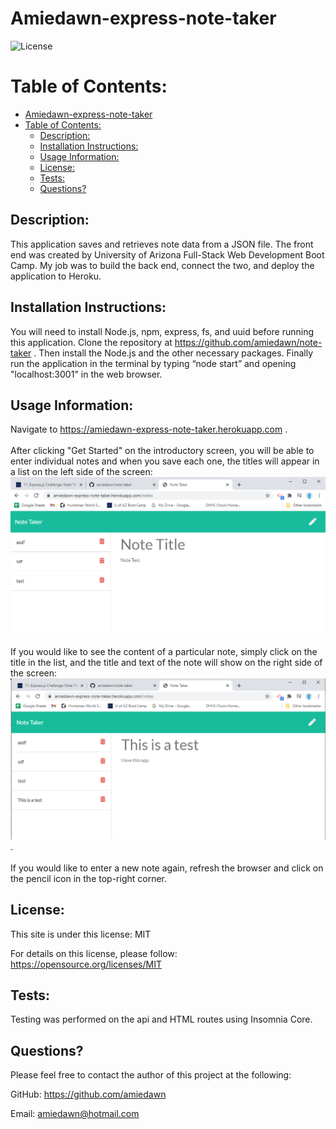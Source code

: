 # Amiedawn-express-note-taker

![License](https://img.shields.io/badge/License-MIT-green.svg)

# Table of Contents:
- [Amiedawn-express-note-taker](#amiedawn-express-note-taker)
- [Table of Contents:](#table-of-contents)
  - [Description:](#description)
  - [Installation Instructions:](#installation-instructions)
  - [Usage Information:](#usage-information)
  - [License:](#license)
  - [Tests:](#tests)
  - [Questions?](#questions)

## Description: 

This application saves and retrieves note data from a JSON file. The front end was created by University of Arizona Full-Stack Web Development Boot Camp. My job was to build the back end, connect the two, and deploy the application to Heroku.

## Installation Instructions:

You will need to install Node.js, npm, express, fs, and uuid before running this application. Clone the repository at https://github.com/amiedawn/note-taker . Then install the Node.js and the other necessary packages. Finally run the application in the terminal by typing “node start” and opening "localhost:3001" in the web browser.

## Usage Information:

Navigate to https://amiedawn-express-note-taker.herokuapp.com .<br><br>After clicking "Get Started" on the introductory screen, you will be able to enter individual notes and when you save each one, the titles will appear in a list on the left side of the screen:  ![Screenshot](/public/assets/notes.png)<br><br>If you would like to see the content of a particular note, simply click on the title in the list, and the title and text of the note will show on the right side of the screen: ![Screenshot](/public/assets/show-note.png) .<br><br>If you would like to enter a new note again, refresh the browser and click on the pencil icon in the top-right corner.

## License:

This site is under this license: MIT

For details on this license, please follow: https://opensource.org/licenses/MIT

## Tests:

Testing was performed on the api and HTML routes using Insomnia Core.

## Questions?

Please feel free to contact the author of this project at the following:

GitHub: <https://github.com/amiedawn>

Email:  <amiedawn@hotmail.com>
